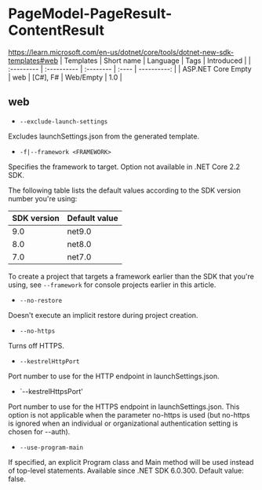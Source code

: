 # PageModel-PageResult-ContentResult

https://learn.microsoft.com/en-us/dotnet/core/tools/dotnet-new-sdk-templates#web
| Templates | Short name | Language | Tags | Introduced |
| :--------- | :---------- | :-------- | :---- | ----------: |
| ASP.NET Core Empty | web | [C#], F# | Web/Empty | 1.0 |

## web

- `--exclude-launch-settings`

Excludes launchSettings.json from the generated template.

- `-f|--framework <FRAMEWORK>`

Specifies the framework to target. Option not available in .NET Core 2.2 SDK.

The following table lists the default values according to the SDK version number you're using:

| SDK version | Default value |
| ----------- | ------------- |
| 9.0         | net9.0        |
| 8.0         | net8.0        |
| 7.0         | net7.0        |

To create a project that targets a framework earlier than the SDK that you're using, see `--framework` for console projects earlier in this article.

- `--no-restore`

Doesn't execute an implicit restore during project creation.

- `--no-https`

Turns off HTTPS.

- `--kestrelHttpPort`

Port number to use for the HTTP endpoint in launchSettings.json.

- `--kestrelHttpsPort'

Port number to use for the HTTPS endpoint in launchSettings.json. This option is not applicable when the parameter no-https is used (but no-https is ignored when an individual or organizational authentication setting is chosen for --auth).

- `--use-program-main`

If specified, an explicit Program class and Main method will be used instead of top-level statements. Available since .NET SDK 6.0.300. Default value: false.
